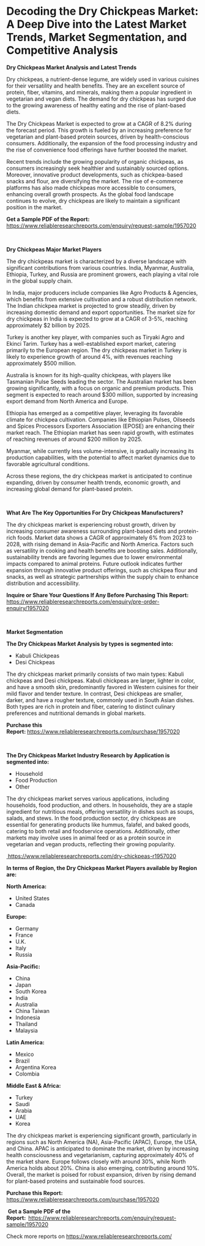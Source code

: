 <p><h1>Decoding the Dry Chickpeas Market: A Deep Dive into the Latest Market Trends, Market Segmentation, and Competitive Analysis</h1></p><p><strong>Dry Chickpeas Market Analysis and Latest Trends</strong></p>
<p><p>Dry chickpeas, a nutrient-dense legume, are widely used in various cuisines for their versatility and health benefits. They are an excellent source of protein, fiber, vitamins, and minerals, making them a popular ingredient in vegetarian and vegan diets. The demand for dry chickpeas has surged due to the growing awareness of healthy eating and the rise of plant-based diets.</p><p>The Dry Chickpeas Market is expected to grow at a CAGR of 8.2% during the forecast period. This growth is fueled by an increasing preference for vegetarian and plant-based protein sources, driven by health-conscious consumers. Additionally, the expansion of the food processing industry and the rise of convenience food offerings have further boosted the market.</p><p>Recent trends include the growing popularity of organic chickpeas, as consumers increasingly seek healthier and sustainably sourced options. Moreover, innovative product developments, such as chickpea-based snacks and flour, are diversifying the market. The rise of e-commerce platforms has also made chickpeas more accessible to consumers, enhancing overall growth prospects. As the global food landscape continues to evolve, dry chickpeas are likely to maintain a significant position in the market.</p></p>
<p><strong>Get a Sample PDF of the Report:&nbsp;</strong> <a href="https://www.reliableresearchreports.com/enquiry/request-sample/1957020?utm_campaign=3111&utm_medium=2&utm_source=Github&utm_content=ia&utm_term=30032025&utm_id=dry-chickpeas">https://www.reliableresearchreports.com/enquiry/request-sample/1957020</a></p>
<p>&nbsp;</p>
<p><strong>Dry Chickpeas Major Market Players</strong></p>
<p><p>The dry chickpeas market is characterized by a diverse landscape with significant contributions from various countries. India, Myanmar, Australia, Ethiopia, Turkey, and Russia are prominent growers, each playing a vital role in the global supply chain.</p><p>In India, major producers include companies like Agro Products & Agencies, which benefits from extensive cultivation and a robust distribution network. The Indian chickpea market is projected to grow steadily, driven by increasing domestic demand and export opportunities. The market size for dry chickpeas in India is expected to grow at a CAGR of 3-5%, reaching approximately $2 billion by 2025.</p><p>Turkey is another key player, with companies such as Tiryaki Agro and Ekinci Tarim. Turkey has a well-established export market, catering primarily to the European region. The dry chickpeas market in Turkey is likely to experience growth of around 4%, with revenues reaching approximately $500 million.</p><p>Australia is known for its high-quality chickpeas, with players like Tasmanian Pulse Seeds leading the sector. The Australian market has been growing significantly, with a focus on organic and premium products. This segment is expected to reach around $300 million, supported by increasing export demand from North America and Europe.</p><p>Ethiopia has emerged as a competitive player, leveraging its favorable climate for chickpea cultivation. Companies like Ethiopian Pulses, Oilseeds and Spices Processors Exporters Association (EPOSE) are enhancing their market reach. The Ethiopian market has seen rapid growth, with estimates of reaching revenues of around $200 million by 2025.</p><p>Myanmar, while currently less volume-intensive, is gradually increasing its production capabilities, with the potential to affect market dynamics due to favorable agricultural conditions.</p><p>Across these regions, the dry chickpeas market is anticipated to continue expanding, driven by consumer health trends, economic growth, and increasing global demand for plant-based protein.</p></p>
<p>&nbsp;</p>
<p><strong>What Are The Key Opportunities For Dry Chickpeas Manufacturers?</strong></p>
<p><p>The dry chickpeas market is experiencing robust growth, driven by increasing consumer awareness surrounding plant-based diets and protein-rich foods. Market data shows a CAGR of approximately 6% from 2023 to 2028, with rising demand in Asia-Pacific and North America. Factors such as versatility in cooking and health benefits are boosting sales. Additionally, sustainability trends are favoring legumes due to lower environmental impacts compared to animal proteins. Future outlook indicates further expansion through innovative product offerings, such as chickpea flour and snacks, as well as strategic partnerships within the supply chain to enhance distribution and accessibility.</p></p>
<p><strong>Inquire or Share Your Questions If Any Before Purchasing This Report:</strong> <a href="https://www.reliableresearchreports.com/enquiry/pre-order-enquiry/1957020?utm_campaign=3111&utm_medium=2&utm_source=Github&utm_content=ia&utm_term=30032025&utm_id=dry-chickpeas">https://www.reliableresearchreports.com/enquiry/pre-order-enquiry/1957020</a></p>
<p>&nbsp;</p>
<p><strong>Market Segmentation</strong></p>
<p><strong>The Dry Chickpeas Market Analysis by types is segmented into:</strong></p>
<p><ul><li>Kabuli Chickpeas</li><li>Desi Chickpeas</li></ul></p>
<p><p>The dry chickpeas market primarily consists of two main types: Kabuli chickpeas and Desi chickpeas. Kabuli chickpeas are larger, lighter in color, and have a smooth skin, predominantly favored in Western cuisines for their mild flavor and tender texture. In contrast, Desi chickpeas are smaller, darker, and have a rougher texture, commonly used in South Asian dishes. Both types are rich in protein and fiber, catering to distinct culinary preferences and nutritional demands in global markets.</p></p>
<p><strong>Purchase this Report:&nbsp;</strong><a href="https://www.reliableresearchreports.com/purchase/1957020?utm_campaign=3111&utm_medium=2&utm_source=Github&utm_content=ia&utm_term=30032025&utm_id=dry-chickpeas">https://www.reliableresearchreports.com/purchase/1957020</a></p>
<p>&nbsp;</p>
<p><strong>The Dry Chickpeas Market Industry Research by Application is segmented into:</strong></p>
<p><ul><li>Household</li><li>Food Production</li><li>Other</li></ul></p>
<p><p>The dry chickpeas market serves various applications, including households, food production, and others. In households, they are a staple ingredient for nutritious meals, offering versatility in dishes such as soups, salads, and stews. In the food production sector, dry chickpeas are essential for generating products like hummus, falafel, and baked goods, catering to both retail and foodservice operations. Additionally, other markets may involve uses in animal feed or as a protein source in vegetarian and vegan products, reflecting their growing popularity.</p></p>
<p><a href="https://www.reliableresearchreports.com/dry-chickpeas-r1957020?utm_campaign=3111&utm_medium=2&utm_source=Github&utm_content=ia&utm_term=30032025&utm_id=dry-chickpeas">&nbsp;https://www.reliableresearchreports.com/dry-chickpeas-r1957020</a></p>
<p><strong>In terms of Region, the Dry Chickpeas Market Players available by Region are:</strong></p>
<p>
    <p> <strong> North America: </strong>
        <ul>
            <li>United States</li>
            <li>Canada</li>
        </ul>
        </p> 
    <p> <strong> Europe: </strong>
        <ul>
            <li>Germany</li>
            <li>France</li>
            <li>U.K.</li>
            <li>Italy</li>
            <li>Russia</li>
        </ul>
        </p> 
    <p> <strong> Asia-Pacific: </strong>
        <ul>
            <li>China</li>
            <li>Japan</li>
            <li>South Korea</li>
            <li>India</li>
            <li>Australia</li>
            <li>China Taiwan</li>
            <li>Indonesia</li>
            <li>Thailand</li>
            <li>Malaysia</li>
        </ul>
        </p> 
    <p> <strong> Latin America: </strong>
        <ul>
            <li>Mexico</li>
            <li>Brazil</li>
            <li>Argentina Korea</li>
            <li>Colombia</li>
        </ul>
        </p> 
    <p> <strong> Middle East & Africa: </strong>
        <ul>
            <li>Turkey</li>
            <li>Saudi</li>
            <li>Arabia</li>
            <li>UAE</li>
            <li>Korea</li>
        </ul>
    </p>
    </p>
<p><p>The dry chickpeas market is experiencing significant growth, particularly in regions such as North America (NA), Asia-Pacific (APAC), Europe, the USA, and China. APAC is anticipated to dominate the market, driven by increasing health consciousness and vegetarianism, capturing approximately 40% of the market share. Europe follows closely with around 30%, while North America holds about 20%. China is also emerging, contributing around 10%. Overall, the market is poised for robust expansion, driven by rising demand for plant-based proteins and sustainable food sources.</p></p>
<p><strong>Purchase this Report: </strong><a href="https://www.reliableresearchreports.com/purchase/1957020?utm_campaign=3111&utm_medium=2&utm_source=Github&utm_content=ia&utm_term=30032025&utm_id=dry-chickpeas">https://www.reliableresearchreports.com/purchase/1957020</a></p>
<p>&nbsp;<strong>Get a Sample PDF of the Report:&nbsp;&nbsp;</strong><a href="https://www.reliableresearchreports.com/enquiry/request-sample/1957020?utm_campaign=3111&utm_medium=2&utm_source=Github&utm_content=ia&utm_term=30032025&utm_id=dry-chickpeas">https://www.reliableresearchreports.com/enquiry/request-sample/1957020</a></p>
<p><strong></strong></p>
<p>Check more reports on <a href="https://www.reliableresearchreports.com/?utm_campaign=3111&utm_medium=2&utm_source=Github&utm_content=ia&utm_term=30032025&utm_id=dry-chickpeas">https://www.reliableresearchreports.com/</a></p>